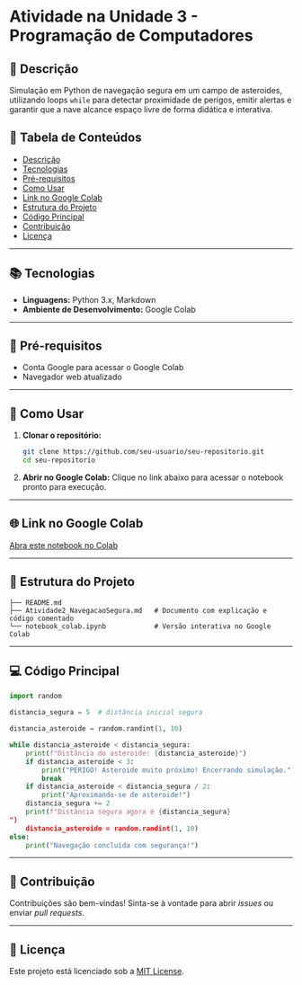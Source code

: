 # Atividade na Unidade 3 - Programação de Computadores

## 📄 Descrição
Simulação em Python de navegação segura em um campo de asteroides, utilizando loops `while` para detectar proximidade de perigos, emitir alertas e garantir que a nave alcance espaço livre de forma didática e interativa.

## 📑 Tabela de Conteúdos
- [Descrição](#descrição)
- [Tecnologias](#tecnologias)
- [Pré-requisitos](#pré-requisitos)
- [Como Usar](#como-usar)
- [Link no Google Colab](#link-no-google-colab)
- [Estrutura do Projeto](#estrutura-do-projeto)
- [Código Principal](#código-principal)
- [Contribuição](#contribuição)
- [Licença](#licença)

---

## 📚 Tecnologias
- **Linguagens:** Python 3.x, Markdown
- **Ambiente de Desenvolvimento:** Google Colab

---

## 🔧 Pré-requisitos
- Conta Google para acessar o Google Colab
- Navegador web atualizado

---

## 🚀 Como Usar
1. **Clonar o repositório:**
   ```bash
   git clone https://github.com/seu-usuario/seu-repositorio.git
   cd seu-repositorio
   ```
2. **Abrir no Google Colab:**
   Clique no link abaixo para acessar o notebook pronto para execução.

---

## 🌐 Link no Google Colab
[Abra este notebook no Colab](https://colab.research.google.com/drive/1z5R9ueQ-WTB3sEHl0agXc6_U2OaBM4mE?usp=sharing)

---

## 📂 Estrutura do Projeto
```
├── README.md
├── Atividade2_NavegacaoSegura.md   # Documento com explicação e código comentado
└── notebook_colab.ipynb            # Versão interativa no Google Colab
```

---

## 💻 Código Principal
```python
import random

distancia_segura = 5  # distância inicial segura

distancia_asteroide = random.randint(1, 10)

while distancia_asteroide < distancia_segura:
    print(f"Distância do asteroide: {distancia_asteroide}")
    if distancia_asteroide < 3:
        print("PERIGO! Asteroide muito próximo! Encerrando simulação.")
        break
    if distancia_asteroide < distancia_segura / 2:
        print("Aproximando-se de asteroide!")
    distancia_segura += 2
    print(f"Distância segura agora é {distancia_segura}
")
    distancia_asteroide = random.randint(1, 10)
else:
    print("Navegação concluída com segurança!")
```

---

## 🤝 Contribuição
Contribuições são bem-vindas! Sinta-se à vontade para abrir *issues* ou enviar *pull requests*.

---

## 📄 Licença
Este projeto está licenciado sob a [MIT License](LICENSE).


